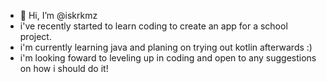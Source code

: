 - 👋 Hi, I’m @iskrkmz
- i've recently started to learn coding to create an app for a school project. 
- i'm currently learning java and planing on trying out kotlin afterwards :)
- i'm looking foward to leveling up in coding and open to any suggestions on how i should do it! 

<!---
iskrkmz/iskrkmz is a ✨ special ✨ repository because its `README.md` (this file) appears on your GitHub profile.
You can click the Preview link to take a look at your changes.
--->
